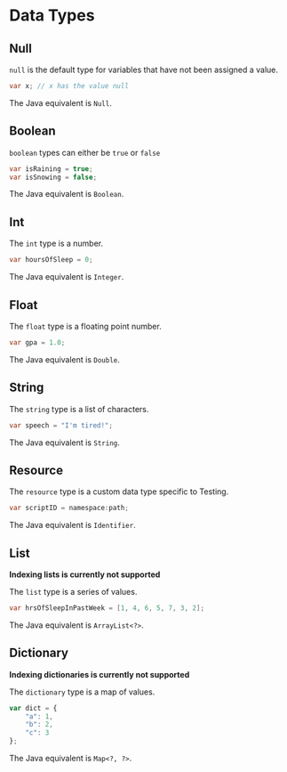 # Data Types

## Null

`null` is the default type for variables that have not been assigned a value.

```java
var x; // x has the value null
```

The Java equivalent is `Null`.

## Boolean

`boolean` types can either be `true` or `false`

```java
var isRaining = true;
var isSnowing = false;
```

The Java equivalent is `Boolean`.

## Int

The `int` type is a number.

```java
var hoursOfSleep = 0;
```

The Java equivalent is `Integer`.

## Float

The `float` type is a floating point number.

```java
var gpa = 1.0;
```

The Java equivalent is `Double`.

## String

The `string` type is a list of characters.

```java
var speech = "I'm tired!";
```

The Java equivalent is `String`.

## Resource

The `resource` type is a custom data type specific to Testing.

```java
var scriptID = namespace:path;
```

The Java equivalent is `Identifier`.

## List

**Indexing lists is currently not supported**

The `list` type is a series of values.

```java
var hrsOfSleepInPastWeek = [1, 4, 6, 5, 7, 3, 2];
```

The Java equivalent is `ArrayList<?>`.

## Dictionary

**Indexing dictionaries is currently not supported**

The `dictionary` type is a map of values.

```js
var dict = {
    "a": 1,
    "b": 2,
    "c": 3
};
```

The Java equivalent is `Map<?, ?>`.